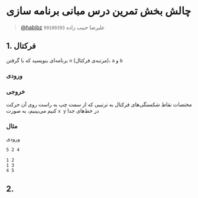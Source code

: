 # چالش بخش تمرین درس مبانی برنامه سازی
> [@habibz](https://t.me/habibz) علیرضا حبیب زاده `99109393`

## 1. فرکتال


برنامه‌ای بنویسید که با گرفتن `n` (مرتبه‌ی فرکتال)، `a` و `b` 

### ورودی

### خروجی
مختصات نقاط شکستگی‌های فرکتال به ترتیبی که از سمت چپ به راست روی آن حرکت کنیم می‌بینیم، به صورت `x y` در خط‌های جدا

### مثال
ورودی
```
5 2 4
```

```
1 2 
1 3
4 5
```


## 2. 
